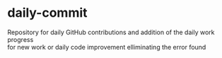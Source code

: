 # daily-commit
Repository for daily GitHub contributions and addition of the daily work progress  
for new work or daily code improvement elliminating the error found


